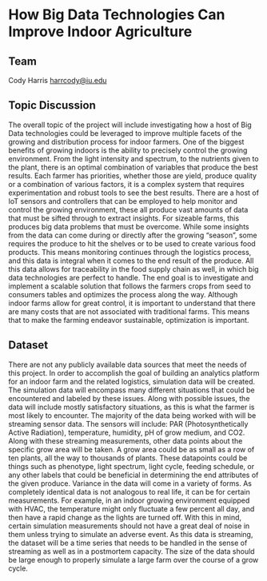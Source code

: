 # How Big Data Technologies Can Improve Indoor Agriculture
## Team
Cody Harris
harrcody@iu.edu
## Topic Discussion
The overall topic of the project will include investigating how a host of Big Data technologies could be leveraged to improve multiple facets of the growing and distribution process for indoor farmers. One of the biggest benefits of growing indoors is the ability to precisely control the growing environment. From the light intensity and spectrum, to the nutrients given to the plant, there is an optimal combination of variables that produce the best results. Each farmer has priorities, whether those are yield, produce quality or a combination of various factors, it is a complex system that requires experimentation and robust tools to see the best results. There are a host of IoT sensors and controllers that can be employed to help monitor and control the growing environment, these all produce vast amounts of data that must be sifted through to extract insights. For sizeable farms, this produces big data problems that must be overcome. 
While some insights from the data can come during or directly after the growing “season”, some requires the produce to hit the shelves or to be used to create various food products. This means monitoring continues through the logistics process, and this data is integral when it comes to the end result of the produce. All this data allows for traceability in the food supply chain as well, in which big data technologies are perfect to handle. 
The end goal is to investigate and implement a scalable solution that follows the farmers crops from seed to consumers tables and optimizes the process along the way. Although indoor farms allow for great control, it is important to understand that there are many costs that are not associated with traditional farms. This means that to make the farming endeavor sustainable, optimization is important.
## Dataset
There are not any publicly available data sources that meet the needs of this project. In order to accomplish the goal of building an analytics platform for an indoor farm and the related logistics, simulation data will be created. The simulation data will encompass many different situations that could be encountered and labeled by these issues. Along with possible issues, the data will include mostly satisfactory situations, as this is what the farmer is most likely to encounter.
The majority of the data being worked with will be streaming sensor data. The sensors will include: PAR (Photosynthetically Active Radiation), temperature, humidity, pH of grow medium, and CO2. Along with these streaming measurements, other data points about the specific grow area will be taken. A grow area could be as small as a row of ten plants, all the way to thousands of plants. These datapoints could be things such as phenotype, light spectrum, light cycle, feeding schedule, or any other labels that could be beneficial in determining the end attributes of the given produce. 
Variance in the data will come in a variety of forms. As completely identical data is not analogous to real life, it can be for certain measurements. For example, in an indoor growing environment equipped with HVAC, the temperature might only fluctuate a few percent all day, and then have a rapid change as the lights are turned off. With this in mind, certain simulation measurements should not have a great deal of noise in them unless trying to simulate an adverse event.
As this data is streaming, the dataset will be a time series that needs to be handled in the sense of streaming as well as in a postmortem capacity. The size of the data should be large enough to properly simulate a large farm over the course of a grow cycle. 




